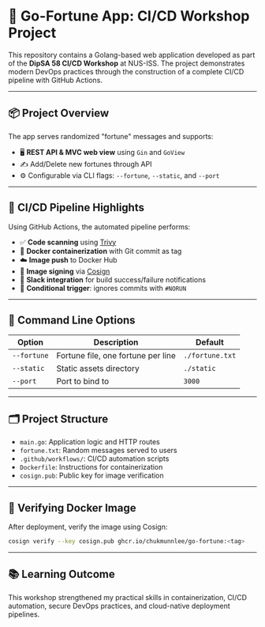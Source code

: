 # 🥠 Go-Fortune App: CI/CD Workshop Project

This repository contains a Golang-based web application developed as part of the **DipSA 58 CI/CD Workshop** at NUS-ISS. The project demonstrates modern DevOps practices through the construction of a complete CI/CD pipeline with GitHub Actions.

---

## 📦 Project Overview

The app serves randomized "fortune" messages and supports:

- 🖥️ **REST API & MVC web view** using `Gin` and `GoView`
- ✍️ Add/Delete new fortunes through API
- ⚙️ Configurable via CLI flags: `--fortune`, `--static`, and `--port`

---

## 🚀 CI/CD Pipeline Highlights

Using GitHub Actions, the automated pipeline performs:

- ✅ **Code scanning** using [Trivy](https://github.com/aquasecurity/trivy)
- 🐳 **Docker containerization** with Git commit as tag
- ☁️ **Image push** to Docker Hub
- 🔐 **Image signing** via [Cosign](https://github.com/sigstore/cosign)
- 💬 **Slack integration** for build success/failure notifications
- 🚫 **Conditional trigger**: ignores commits with `#NORUN`

---

## 🔧 Command Line Options

| Option      | Description                        | Default       |
|-------------|------------------------------------|---------------|
| `--fortune` | Fortune file, one fortune per line | `./fortune.txt` |
| `--static`  | Static assets directory            | `./static`      |
| `--port`    | Port to bind to                    | `3000`          |

---

## 🗂️ Project Structure

- `main.go`: Application logic and HTTP routes
- `fortune.txt`: Random messages served to users
- `.github/workflows/`: CI/CD automation scripts
- `Dockerfile`: Instructions for containerization
- `cosign.pub`: Public key for image verification

---

## 🔐 Verifying Docker Image

After deployment, verify the image using Cosign:

```bash
cosign verify --key cosign.pub ghcr.io/chukmunnlee/go-fortune:<tag>
```

---

## 📚 Learning Outcome

This workshop strengthened my practical skills in containerization, CI/CD automation, secure DevOps practices, and cloud-native deployment pipelines.
